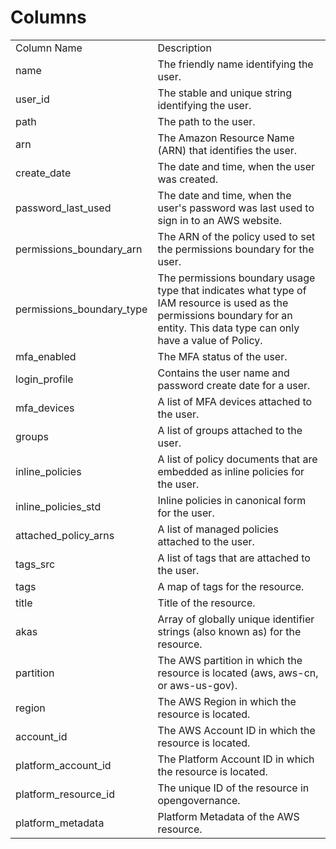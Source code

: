 # Columns  

<table>
	<tr><td>Column Name</td><td>Description</td></tr>
	<tr><td>name</td><td>The friendly name identifying the user.</td></tr>
	<tr><td>user_id</td><td>The stable and unique string identifying the user.</td></tr>
	<tr><td>path</td><td>The path to the user.</td></tr>
	<tr><td>arn</td><td>The Amazon Resource Name (ARN) that identifies the user.</td></tr>
	<tr><td>create_date</td><td>The date and time, when the user was created.</td></tr>
	<tr><td>password_last_used</td><td>The date and time, when the user&#39;s password was last used to sign in to an AWS website.</td></tr>
	<tr><td>permissions_boundary_arn</td><td>The ARN of the policy used to set the permissions boundary for the user.</td></tr>
	<tr><td>permissions_boundary_type</td><td>The permissions boundary usage type that indicates what type of IAM resource is used as the permissions boundary for an entity. This data type can only have a value of Policy.</td></tr>
	<tr><td>mfa_enabled</td><td>The MFA status of the user.</td></tr>
	<tr><td>login_profile</td><td>Contains the user name and password create date for a user.</td></tr>
	<tr><td>mfa_devices</td><td>A list of MFA devices attached to the user.</td></tr>
	<tr><td>groups</td><td>A list of groups attached to the user.</td></tr>
	<tr><td>inline_policies</td><td>A list of policy documents that are embedded as inline policies for the user.</td></tr>
	<tr><td>inline_policies_std</td><td>Inline policies in canonical form for the user.</td></tr>
	<tr><td>attached_policy_arns</td><td>A list of managed policies attached to the user.</td></tr>
	<tr><td>tags_src</td><td>A list of tags that are attached to the user.</td></tr>
	<tr><td>tags</td><td>A map of tags for the resource.</td></tr>
	<tr><td>title</td><td>Title of the resource.</td></tr>
	<tr><td>akas</td><td>Array of globally unique identifier strings (also known as) for the resource.</td></tr>
	<tr><td>partition</td><td>The AWS partition in which the resource is located (aws, aws-cn, or aws-us-gov).</td></tr>
	<tr><td>region</td><td>The AWS Region in which the resource is located.</td></tr>
	<tr><td>account_id</td><td>The AWS Account ID in which the resource is located.</td></tr>
	<tr><td>platform_account_id</td><td>The Platform Account ID in which the resource is located.</td></tr>
	<tr><td>platform_resource_id</td><td>The unique ID of the resource in opengovernance.</td></tr>
	<tr><td>platform_metadata</td><td>Platform Metadata of the AWS resource.</td></tr>
</table>